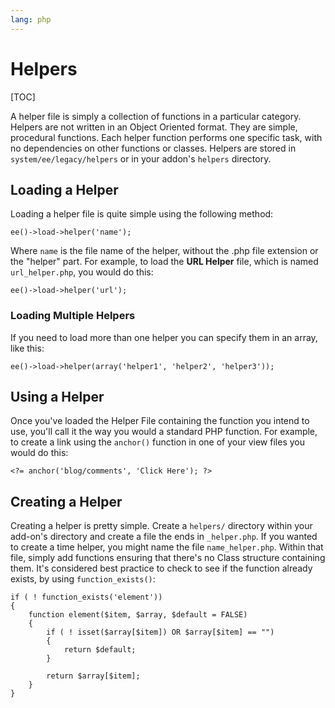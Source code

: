 ```yaml
---
lang: php
---
```


<!--
    This source file is part of the open source project
    ExpressionEngine User Guide (https://github.com/ExpressionEngine/ExpressionEngine-User-Guide)

    @link      https://expressionengine.com/
    @copyright Copyright (c) 2003-2020, Packet Tide, LLC (https://ellislab.com)
    @license   https://expressionengine.com/license Licensed under Apache License, Version 2.0
-->

# Helpers

[TOC]

A helper file is simply a collection of functions in a particular category. Helpers are not written in an Object Oriented format. They are simple, procedural functions. Each helper function performs one specific task, with no dependencies on other functions or classes. Helpers are stored in `system/ee/legacy/helpers` or in your addon's `helpers` directory.

## Loading a Helper

Loading a helper file is quite simple using the following method:

    ee()->load->helper('name');

Where `name` is the file name of the helper, without the .php file extension or the "helper" part. For example, to load the **URL Helper** file, which is named `url_helper.php`, you would do this:

    ee()->load->helper('url');

### Loading Multiple Helpers

If you need to load more than one helper you can specify them in an array, like this:

    ee()->load->helper(array('helper1', 'helper2', 'helper3'));

## Using a Helper

Once you've loaded the Helper File containing the function you intend to use, you'll call it the way you would a standard PHP function. For example, to create a link using the `anchor()` function in one of your view files you would do this:

    <?= anchor('blog/comments', 'Click Here'); ?>

## Creating a Helper

Creating a helper is pretty simple. Create a `helpers/` directory within your add-on's directory and create a file the ends in `_helper.php`. If you wanted to create a time helper, you might name the file `name_helper.php`. Within that file, simply add functions ensuring that there's no Class structure containing them. It's considered best practice to check to see if the function already exists, by using `function_exists()`:

    if ( ! function_exists('element'))
    {
        function element($item, $array, $default = FALSE)
        {
            if ( ! isset($array[$item]) OR $array[$item] == "")
            {
                return $default;
            }

            return $array[$item];
        }
    }
